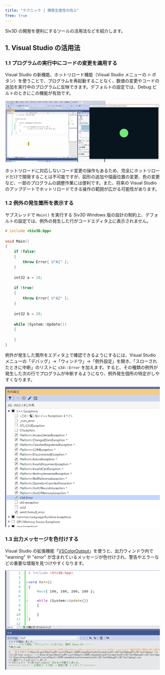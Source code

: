 ```yaml
---
title: "テクニック | 開発生産性の向上"
free: true
---
```


Siv3D の開発を便利にするツールの活用法などを紹介します。

## 1. Visual Studio の活用法

### 1.1 プログラムの実行中にコードの変更を適用する

Visual Studio の新機能、ホットリロード機能（Visual Studio メニューの 🔥 ボタン）を使うことで、プログラムを再起動することなく、数値の変更やコードの追加を実行中のプログラムに反映できます。デフォルトの設定では、Debug ビルトのときにこの機能が有効です。

![](/images/doc_v6/technique/productivity/hotreload.gif)

ホットリロードに対応しないコード変更の操作もあるため、完全にホットリロードだけで開発することは不可能ですが、図形の追加や描画位置の変更、色の変更など、一部のプログラムの調整作業には便利です。また、将来の Visual Studio のアップデートでホットリロードできる操作の範囲が広がる可能性があります。


### 1.2 例外の発生箇所を表示する

サブスレッドで `Main()` を実行する Siv3D Windows 版の設計の制約上、デフォルトの設定では、例外の発生した行がコードエディタ上に表示されません。

```cpp
# include <Siv3D.hpp>

void Main()
{
	if (false)
	{
		throw Error{ U"A1" };
	}

	int32 a = 10;

	if (true)
	{
		throw Error{ U"A2" };
	}

	int32 b = 20;

	while (System::Update())
	{

	}
}
```

例外が発生した箇所をエディタ上で確認できるようにするには、Visual Studio メニューの「デバッグ」→「ウィンドウ」→「例外設定」を開き、「スローされたときに中断」のリストに `s3d::Error` を加えます。すると、その種類の例外が発生した次の行でプログラムが中断するようになり、例外発生個所の特定がしやすくなります。

![](/images/doc_v6/technique/productivity/exception.png)


### 1.3 出力メッセージを色付けする

Visual Studio の拡張機能「[VSColorOutput](https://marketplace.visualstudio.com/items?itemName=MikeWard-AnnArbor.VSColorOutput)」を使うと、出力ウィンドウ内で "warning" や "error" が含まれているメッセージが色付けされ、警告やエラーなどの重要な情報を見つけやすくなります。

![](/images/doc_v6/technique/productivity/vscoloroutput.png)
